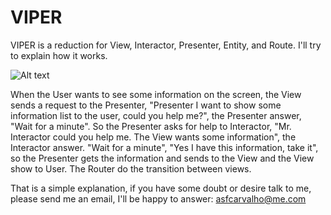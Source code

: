 # VIPER

VIPER is a reduction for View, Interactor, Presenter, Entity, and Route. I'll try to explain how it works.
 
![Alt text](https://www.objc.io/images/issue-13/2014-06-07-viper-wireframe-76305b6d.png?raw=true "VIPER")
 
When the User wants to see some information on the screen, the View sends a request to the Presenter, "Presenter I want to show some information list to the user, could you help me?", the Presenter answer, "Wait for a minute". So the Presenter asks for help to Interactor,  "Mr. Interactor could you help me. The View wants some information", the Interactor answer. "Wait for a minute", "Yes I have this information, take it", so the Presenter gets the information and sends to the View and the View show to User. The Router do the transition between views.

That is a simple explanation, 
if you have some doubt or desire talk to me, please send me an email, 
I'll be happy to answer: asfcarvalho@me.com
